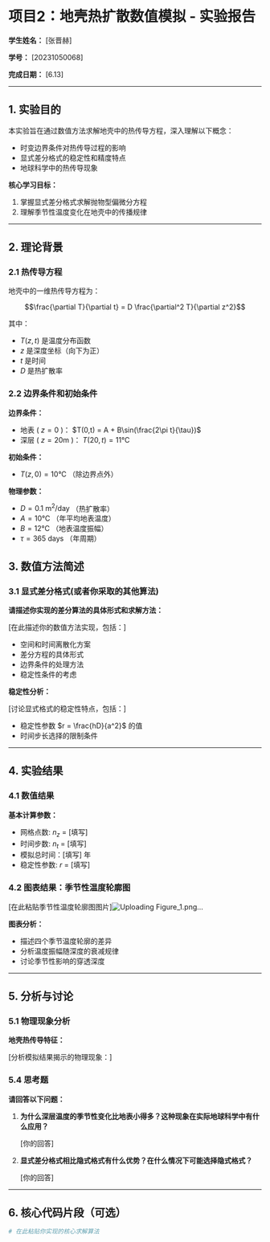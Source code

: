 # 项目2：地壳热扩散数值模拟 - 实验报告

**学生姓名：** [张晋赫]

**学号：** [20231050068]

**完成日期：** [6.13]


---

## 1. 实验目的

本实验旨在通过数值方法求解地壳中的热传导方程，深入理解以下概念：

- 时变边界条件对热传导过程的影响
- 显式差分格式的稳定性和精度特点
- 地球科学中的热传导现象

**核心学习目标：**
1. 掌握显式差分格式求解抛物型偏微分方程
2. 理解季节性温度变化在地壳中的传播规律

---

## 2. 理论背景

### 2.1 热传导方程

地壳中的一维热传导方程为：

$$\frac{\partial T}{\partial t} = D \frac{\partial^2 T}{\partial z^2}$$

其中：
- $T(z,t)$ 是温度分布函数
- $z$ 是深度坐标（向下为正）
- $t$ 是时间
- $D$ 是热扩散率

### 2.2 边界条件和初始条件

**边界条件：**
- 地表 ( $z=0$ )： $T(0,t) = A + B\sin(\frac{2\pi t}{\tau})$
- 深层 ( $z=20\text{m}$ )： $T(20,t) = 11°\text{C}$

**初始条件：**
- $T(z,0) = 10°\text{C}$ （除边界点外）

**物理参数：**
- $D = 0.1 \text{ m}^2/\text{day}$ （热扩散率）
- $A = 10°\text{C}$ （年平均地表温度）
- $B = 12°\text{C}$ （地表温度振幅）
- $\tau = 365 \text{ days}$ （年周期）


## 3. 数值方法简述

### 3.1 显式差分格式(或者你采取的其他算法)

**请描述你实现的差分算法的具体形式和求解方法：**

[在此描述你的数值方法实现，包括：]
- 空间和时间离散化方案
- 差分方程的具体形式
- 边界条件的处理方法
- 稳定性条件的考虑

**稳定性分析：**

[讨论显式格式的稳定性特点，包括：]
- 稳定性参数 $r = \frac{hD}{a^2}$ 的值
- 时间步长选择的限制条件

---

## 4. 实验结果

### 4.1 数值结果

**基本计算参数：**
- 网格点数: $n_z$ =  [填写]
- 时间步数: $n_t$ =  [填写]
- 模拟总时间：[填写] 年
- 稳定性参数: $r$ =  [填写]

### 4.2 图表结果：季节性温度轮廓图

[在此粘贴季节性温度轮廓图图片]![Uploading Figure_1.png…]()


**图表分析：**
- 描述四个季节温度轮廓的差异
- 分析温度振幅随深度的衰减规律
- 讨论季节性影响的穿透深度

---

## 5. 分析与讨论

### 5.1 物理现象分析

**地壳热传导特征：**

[分析模拟结果揭示的物理现象：]


### 5.4 思考题

**请回答以下问题：**

1. **为什么深层温度的季节性变化比地表小得多？这种现象在实际地球科学中有什么应用？**

   [你的回答]

3. **显式差分格式相比隐式格式有什么优势？在什么情况下可能选择隐式格式？**

   [你的回答]

---

## 6. 核心代码片段（可选）

```python
# 在此粘贴你实现的核心求解算法
```

